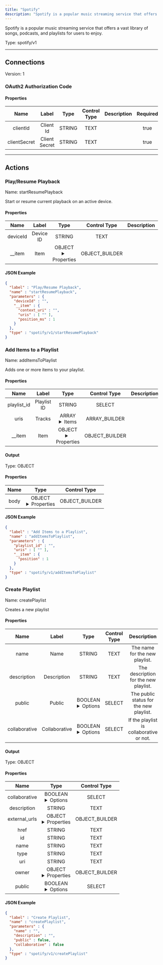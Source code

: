 ```yaml
---
title: "Spotify"
description: "Spotify is a popular music streaming service that offers a vast library of songs, podcasts, and playlists for users to enjoy."
---
```


Spotify is a popular music streaming service that offers a vast library of songs, podcasts, and playlists for users to enjoy.



Type: spotify/v1

<hr />



## Connections

Version: 1


### OAuth2 Authorization Code

#### Properties

|      Name       |      Label     |     Type     |    Control Type     |     Description     | Required |
|:---------------:|:--------------:|:------------:|:-------------------:|:-------------------:|:--------:|
| clientId | Client Id | STRING | TEXT |  | true |
| clientSecret | Client Secret | STRING | TEXT |  | true |





<hr />



## Actions


### Play/Resume Playback
Name: startResumePlayback

Start or resume current playback on an active device.

#### Properties

|      Name       |      Label     |     Type     |    Control Type     |     Description     | Required |
|:---------------:|:--------------:|:------------:|:-------------------:|:-------------------:|:--------:|
| deviceId | Device ID | STRING | TEXT |  | false |
| __item | Item | OBJECT <details> <summary> Properties </summary> {STRING\(context_uri), [STRING]\(uris), INTEGER\(position_ms)} </details> | OBJECT_BUILDER |  | null |


#### JSON Example
```json
{
  "label" : "Play/Resume Playback",
  "name" : "startResumePlayback",
  "parameters" : {
    "deviceId" : "",
    "__item" : {
      "context_uri" : "",
      "uris" : [ "" ],
      "position_ms" : 1
    }
  },
  "type" : "spotify/v1/startResumePlayback"
}
```


### Add Items to a Playlist
Name: addItemsToPlaylist

Adds one or more items to your playlist.

#### Properties

|      Name       |      Label     |     Type     |    Control Type     |     Description     | Required |
|:---------------:|:--------------:|:------------:|:-------------------:|:-------------------:|:--------:|
| playlist_id | Playlist ID | STRING | SELECT |  | true |
| uris | Tracks | ARRAY <details> <summary> Items </summary> [STRING] </details> | ARRAY_BUILDER |  | true |
| __item | Item | OBJECT <details> <summary> Properties </summary> {INTEGER\(position)} </details> | OBJECT_BUILDER |  | null |


#### Output



Type: OBJECT


#### Properties

|     Name     |     Type     |    Control Type     |
|:------------:|:------------:|:-------------------:|
| body | OBJECT <details> <summary> Properties </summary> {STRING\(snapshot_id)} </details> | OBJECT_BUILDER |




#### JSON Example
```json
{
  "label" : "Add Items to a Playlist",
  "name" : "addItemsToPlaylist",
  "parameters" : {
    "playlist_id" : "",
    "uris" : [ "" ],
    "__item" : {
      "position" : 1
    }
  },
  "type" : "spotify/v1/addItemsToPlaylist"
}
```


### Create Playlist
Name: createPlaylist

Creates a new playlist

#### Properties

|      Name       |      Label     |     Type     |    Control Type     |     Description     | Required |
|:---------------:|:--------------:|:------------:|:-------------------:|:-------------------:|:--------:|
| name | Name | STRING | TEXT | The name for the new playlist. | true |
| description | Description | STRING | TEXT | The description for the new playlist. | false |
| public | Public | BOOLEAN <details> <summary> Options </summary> true, false </details> | SELECT | The public status for the new playlist. | true |
| collaborative | Collaborative | BOOLEAN <details> <summary> Options </summary> true, false </details> | SELECT | If the playlist is collaborative or not. | true |


#### Output



Type: OBJECT


#### Properties

|     Name     |     Type     |    Control Type     |
|:------------:|:------------:|:-------------------:|
| collaborative | BOOLEAN <details> <summary> Options </summary> true, false </details> | SELECT |
| description | STRING | TEXT |
| external_urls | OBJECT <details> <summary> Properties </summary> {STRING\(spotify)} </details> | OBJECT_BUILDER |
| href | STRING | TEXT |
| id | STRING | TEXT |
| name | STRING | TEXT |
| type | STRING | TEXT |
| uri | STRING | TEXT |
| owner | OBJECT <details> <summary> Properties </summary> {STRING\(href), STRING\(id), STRING\(type), STRING\(uri)} </details> | OBJECT_BUILDER |
| public | BOOLEAN <details> <summary> Options </summary> true, false </details> | SELECT |




#### JSON Example
```json
{
  "label" : "Create Playlist",
  "name" : "createPlaylist",
  "parameters" : {
    "name" : "",
    "description" : "",
    "public" : false,
    "collaborative" : false
  },
  "type" : "spotify/v1/createPlaylist"
}
```




